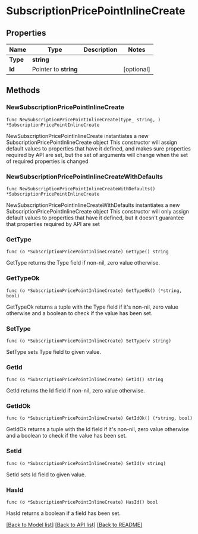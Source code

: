 # SubscriptionPricePointInlineCreate

## Properties

Name | Type | Description | Notes
------------ | ------------- | ------------- | -------------
**Type** | **string** |  | 
**Id** | Pointer to **string** |  | [optional] 

## Methods

### NewSubscriptionPricePointInlineCreate

`func NewSubscriptionPricePointInlineCreate(type_ string, ) *SubscriptionPricePointInlineCreate`

NewSubscriptionPricePointInlineCreate instantiates a new SubscriptionPricePointInlineCreate object
This constructor will assign default values to properties that have it defined,
and makes sure properties required by API are set, but the set of arguments
will change when the set of required properties is changed

### NewSubscriptionPricePointInlineCreateWithDefaults

`func NewSubscriptionPricePointInlineCreateWithDefaults() *SubscriptionPricePointInlineCreate`

NewSubscriptionPricePointInlineCreateWithDefaults instantiates a new SubscriptionPricePointInlineCreate object
This constructor will only assign default values to properties that have it defined,
but it doesn't guarantee that properties required by API are set

### GetType

`func (o *SubscriptionPricePointInlineCreate) GetType() string`

GetType returns the Type field if non-nil, zero value otherwise.

### GetTypeOk

`func (o *SubscriptionPricePointInlineCreate) GetTypeOk() (*string, bool)`

GetTypeOk returns a tuple with the Type field if it's non-nil, zero value otherwise
and a boolean to check if the value has been set.

### SetType

`func (o *SubscriptionPricePointInlineCreate) SetType(v string)`

SetType sets Type field to given value.


### GetId

`func (o *SubscriptionPricePointInlineCreate) GetId() string`

GetId returns the Id field if non-nil, zero value otherwise.

### GetIdOk

`func (o *SubscriptionPricePointInlineCreate) GetIdOk() (*string, bool)`

GetIdOk returns a tuple with the Id field if it's non-nil, zero value otherwise
and a boolean to check if the value has been set.

### SetId

`func (o *SubscriptionPricePointInlineCreate) SetId(v string)`

SetId sets Id field to given value.

### HasId

`func (o *SubscriptionPricePointInlineCreate) HasId() bool`

HasId returns a boolean if a field has been set.


[[Back to Model list]](../README.md#documentation-for-models) [[Back to API list]](../README.md#documentation-for-api-endpoints) [[Back to README]](../README.md)


